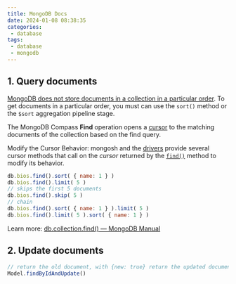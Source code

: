 ```yaml
---
title: MongoDB Docs
date: 2024-01-08 08:38:35
categories:
 - database
tags:
 - database
 - mongodb
---
```


## 1. Query documents

[MongoDB does not store documents in a collection in a particular order](https://arc.net/l/quote/shtunvlw). To get documents in a particular order, you must can use the `sort()` method or the `$sort` aggregation pipeline stage.

The MongoDB Compass **Find** operation opens a [cursor](https://www.mongodb.com/docs/manual/tutorial/iterate-a-cursor/) to the matching documents of the collection based on the find query.

Modify the Cursor Behavior: mongosh and the [drivers](https://www.mongodb.com/docs/drivers/) provide several cursor methods that call on the *cursor* returned by the [`find()`](https://www.mongodb.com/docs/manual/reference/method/db.collection.find/#mongodb-method-db.collection.find) method to modify its behavior. 

```js
db.bios.find().sort( { name: 1 } )
db.bios.find().limit( 5 )
// skips the first 5 documents
db.bios.find().skip( 5 )
// chain
db.bios.find().sort( { name: 1 } ).limit( 5 )
db.bios.find().limit( 5 ).sort( { name: 1 } )
```

Learn more: [db.collection.find() — MongoDB Manual](https://www.mongodb.com/docs/manual/reference/method/db.collection.find/#available-mongosh-cursor-methods)

## 2. Update documents

```js
// return the old document, with {new: true} return the updated document.
Model.findByIdAndUpdate()
```
